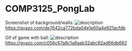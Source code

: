 # COMP3125_PongLab

Screenshot of background/walls:
![description](https://gyazo.com/de7642ca772bda04e1e60a4e921acfdb)
https://gyazo.com/de7642ca772bda04e1e60a4e921acfdb

Gif of game with ball:
![description](https://gyazo.com/c056c67a8c1a8aab32abc92ad66db662)
https://gyazo.com/c056c67a8c1a8aab32abc92ad66db662

